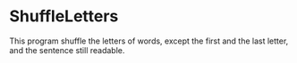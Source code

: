 # ShuffleLetters
This program shuffle the letters of words, except the first and the last letter, and the sentence still readable.
